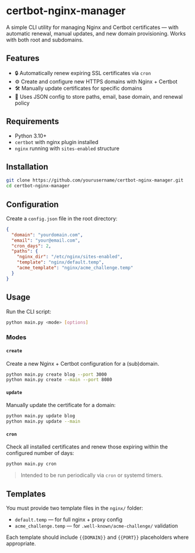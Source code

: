 # certbot-nginx-manager

A simple CLI utility for managing Nginx and Certbot certificates — with automatic renewal, manual updates, and new domain provisioning. Works with both root and subdomains.

## Features

- 🔒 Automatically renew expiring SSL certificates via `cron`
- ⚙️ Create and configure new HTTPS domains with Nginx + Certbot
- 🛠 Manually update certificates for specific domains
- 🧩 Uses JSON config to store paths, email, base domain, and renewal policy

## Requirements

- Python 3.10+
- `certbot` with nginx plugin installed
- `nginx` running with `sites-enabled` structure

## Installation

```bash
git clone https://github.com/yourusername/certbot-nginx-manager.git
cd certbot-nginx-manager
````

## Configuration

Create a `config.json` file in the root directory:

```json
{
  "domain": "yourdomain.com",
  "email": "your@email.com",
  "cron_days": 2,
  "paths": {
    "nginx_dir": "/etc/nginx/sites-enabled",
    "template": "nginx/default.temp",
    "acme_template": "nginx/acme_challenge.temp"
  }
}
```

## Usage

Run the CLI script:

```bash
python main.py <mode> [options]
```

### Modes

#### `create`

Create a new Nginx + Certbot configuration for a (sub)domain.

```bash
python main.py create blog --port 3000
python main.py create --main --port 8080
```

#### `update`

Manually update the certificate for a domain:

```bash
python main.py update blog
python main.py update --main
```

#### `cron`

Check all installed certificates and renew those expiring within the configured number of days:

```bash
python main.py cron
```

> Intended to be run periodically via `cron` or systemd timers.

## Templates

You must provide two template files in the `nginx/` folder:

* `default.temp` — for full nginx + proxy config
* `acme_challenge.temp` — for `.well-known/acme-challenge/` validation

Each template should include `{{DOMAIN}}` and `{{PORT}}` placeholders where appropriate.
